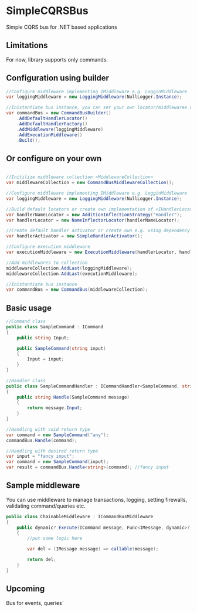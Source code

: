 # SimpleCQRSBus

Simple CQRS bus for .NET based applications

## Limitations
For now, library supports only commands.

## Configuration using builder

```csharp
//Configure middleware implementing IMiddleware e.g. LogginMiddleware
var loggingMiddleware = new LoggingMiddleware(NullLogger.Instance);

//Inistantiate bus instance, you can set your own locator/middlewares using relevant builder's methods
var commandBus = new CommandBusBuilder()
    .AddDefaultHandlerLocator()
    .AddDefaultHandlerFactory()
    .AddMiddleware(loggingMiddleware)
    .AddExecutionMiddleware()
    .Build();
```

## Or configure on your own
```csharp

//Initilize middleware collection <MiddlewareCollection>
var middlewareCollection = new CommandBusMiddlewareCollection();

//Configure middleware implementing IMiddleware e.g. LogginMiddleware
var loggingMiddleware = new LoggingMiddleware(NullLogger.Instance);

//Build default locators or create own implementation of <IHandlerLocator> and <IHandlerCreator>
var handlerNameLocator = new AdditionInflectionStrategy("Handler");
var handlerLocator = new NameInflectorLocator(handlerNameLocator);

//Create default handler activator or create own e.g. using dependency container
var handlerActivator = new SimpleHandlerActivator();

//Configure execution middleware
var executionMiddleware = new ExecutionMiddleware(handlerLocator, handlerActivator);

//Add middlewares to collection
middlewareCollection.AddLast(loggingMiddleware);
middlewareCollection.AddLast(executionMiddleware);

//Inistantiate bus instance
var commandBus = new CommandBus(middlewareCollection);
```

## Basic usage
```csharp
//Command class
public class SampleCommand : ICommand
{
    public string Input;

    public SampleCommand(string input)
    {
        Input = input;
    }
}

//Handler class
public class SampleCommandHandler : ICommandHandler<SampleCommand, string>
{
    public string Handle(SampleCommand message)
    {
        return message.Input;
    }
}

//Handling with void return type
var command = new SampleCommand("any");
commandBus.Handle(command);

//Handling with desired return type
var input = "fancy input";
var command = new SampleCommand(input);
var result = commandBus.Handle<string>(command); //fancy input
```

## Sample middleware
You can use middleware to manage transactions, logging, setting firewalls, validating command/queries etc.
```csharp
public class ChainableMiddleware : ICommandBusMiddleware
{
    public dynamic? Execute(ICommand message, Func<IMessage, dynamic>? callable)
    {
        //put some logic here

        var del = (IMessage message) => callable(message);

        return del;
    }
}
```

## Upcoming
Bus for events, queries`

